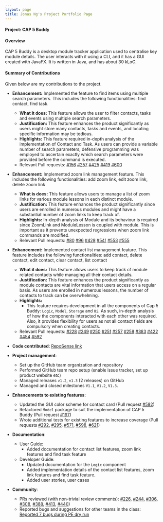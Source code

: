 ```yaml
---
layout: page
title: Jonas Ng's Project Portfolio Page
---
```


#### Project: CAP 5 Buddy
#### Overview
CAP 5 Buddy is a desktop module tracker application used to centralise key module details. The user interacts with it using a CLI, and it has a GUI created with JavaFX. It is written in Java, and has about 30 kLoC.
#### Summary of Contributions
Given below are my contributions to the project.
* **Enhancement:** Implemented the feature to find items using multiple search parameters. 
                   This includes the following functionalities: find contact, find task.
  * **What it does:** This feature allows the user to filter contacts, tasks and events using multiple search parameters. 
  * **Justification:** This feature enhances the product significantly as users might store many contacts, tasks and events, and locating specific 
                   information may be tedious. 
  * **Highlights:** This feature required in-depth analysis of the implementation of Contact and Task. As users can provide a variable number of search parameters, defensive programming was employed
      to ascertain exactly which search parameters were provided before the command is executed.
  * Relevant Pull requests: [\#156](https://github.com/AY2021S1-CS2103T-F12-3/tp/pull/156)
                            [\#257](https://github.com/AY2021S1-CS2103T-F12-3/tp/pull/257)
                            [\#425](https://github.com/AY2021S1-CS2103T-F12-3/tp/pull/425)
                            [\#419](https://github.com/AY2021S1-CS2103T-F12-3/tp/pull/419)
                            [\#600](https://github.com/AY2021S1-CS2103T-F12-3/tp/pull/600)
* **Enhancement:** Implemented zoom link management feature. This includes the following functionalities: add zoom link, edit zoom link, delete zoom link
  * **What is does:** This feature allows users to manage a list of zoom links for various module lessons in each distinct module.           
  * **Justification:** This feature enhances the product significantly since users are enrolled in numerous modules 
                   and might have a substantial number of zoom links to keep track of.
  * **Highlights:** In-depth analysis of Module and its behaviour is required since ZoomLink and ModuleLesson is coupled with module.
                This is important as it prevents unexpected regressions when zoom link commands are modified.
  * Relevant Pull requests: [\#80](https://github.com/AY2021S1-CS2103T-F12-3/tp/pull/80)
                            [\#96](https://github.com/AY2021S1-CS2103T-F12-3/tp/pull/96)
                            [\#428](https://github.com/AY2021S1-CS2103T-F12-3/tp/pull/428)
                            [\#541](https://github.com/AY2021S1-CS2103T-F12-3/tp/pull/541)
                            [\#553](https://github.com/AY2021S1-CS2103T-F12-3/tp/pull/553)
                            [\#555](https://github.com/AY2021S1-CS2103T-F12-3/tp/pull/555)        
        
* **Enhancement:** Implemented contact list management feature. 
                   This feature includes the following functionalities: add contact, delete contact, edit contact, clear contact, list contact
  * **What it does:** This feature allows users to keep track of module related contacts while managing all their contact details.               
  * **Justification:** This feature enhances the product significantly as module contacts are vital information
                   that users access on a regular basis. As users are enrolled in numerous lessons, the number of contacts to track can be overwhelming.                
  * **Highlights:**
    * This feature requires development in all the components of Cap 5 Buddy: `Logic`, `Model`, `Storage` and `Ui`. As such,
      in-depth analysis of how the components interacted with each other was required. Also, it provides flexibility for users 
      as not all contact fields are compulsory when creating contacts.
  * Relevant Pull requests: [\#228](https://github.com/AY2021S1-CS2103T-F12-3/tp/pull/228)
                            [\#249](https://github.com/AY2021S1-CS2103T-F12-3/tp/pull/249)
                            [\#250](https://github.com/AY2021S1-CS2103T-F12-3/tp/pull/250)
                            [\#251](https://github.com/AY2021S1-CS2103T-F12-3/tp/pull/251)
                            [\#257](https://github.com/AY2021S1-CS2103T-F12-3/tp/pull/257)
                            [\#258](https://github.com/AY2021S1-CS2103T-F12-3/tp/pull/258)
                            [\#383](https://github.com/AY2021S1-CS2103T-F12-3/tp/pull/383)
                            [\#422](https://github.com/AY2021S1-CS2103T-F12-3/tp/pull/422)
                            [\#454](https://github.com/AY2021S1-CS2103T-F12-3/tp/pull/454) 
                            [\#592](https://github.com/AY2021S1-CS2103T-F12-3/tp/pull/592)
* **Code contributed**: [RepoSense link](https://nus-cs2103-ay2021s1.github.io/tp-dashboard/#breakdown=true&search=jonasngs)
* **Project management**:
  * Set up the GitHub team organization and repository
  * Performed GitHub team repo setup (enable issue tracker, set up product website etc) 
  * Managed releases `v1.2`, `v1.3` (2 releases) on GitHub
  * Managed and closed milestones `V1.1`, `V1.2`, `V1.3`. 
* **Enhancements to existing features**:
  * Updated the GUI color scheme for contact card (Pull request [\#582](https://github.com/AY2021S1-CS2103T-F12-3/tp/pull/582))
  * Refactored `Model` package to suit the implementation of CAP 5 Buddy (Pull request [\#197](https://github.com/AY2021S1-CS2103T-F12-3/tp/pull/197))
  * Wrote additional tests for existing features to increase coverage 
    (Pull requests [\#292](https://github.com/AY2021S1-CS2103T-F12-3/tp/pull/292), 
                   [\#295](https://github.com/AY2021S1-CS2103T-F12-3/tp/pull/295),
                   [\#571](https://github.com/AY2021S1-CS2103T-F12-3/tp/pull/571),
                   [\#598](https://github.com/AY2021S1-CS2103T-F12-3/tp/pull/598),
                   [\#621](https://github.com/AY2021S1-CS2103T-F12-3/tp/pull/621))
* **Documentation**:
  * User Guide:
    * Added documentation for contact list features, zoom link features and find task feature
  * Developer Guide:
    * Updated documentation for the `Logic` component
    * Added implementation details of the contact list features, zoom link features and find task feature.
    * Added user stories, user cases
* **Community**:
  * PRs reviewed (with non-trivial review comments): [\#226](https://github.com/AY2021S1-CS2103T-F12-3/tp/pull/226), 
                                                     [\#244](https://github.com/AY2021S1-CS2103T-F12-3/tp/pull/244), 
                                                     [\#306](https://github.com/AY2021S1-CS2103T-F12-3/tp/pull/306), 
                                                     [\#308](https://github.com/AY2021S1-CS2103T-F12-3/tp/pull/308),
                                                     [\#388](https://github.com/AY2021S1-CS2103T-F12-3/tp/pull/388),
                                                     [\#413](https://github.com/AY2021S1-CS2103T-F12-3/tp/pull/413),
                                                     [\#440](https://github.com/AY2021S1-CS2103T-F12-3/tp/pull/440))
  * Reported bugs and suggestions for other teams in the class: [Reported 7 bugs during PE dry run](https://github.com/jonasngs/ped/issues)
